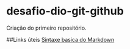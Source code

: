 # desafio-dio-git-github
Criação do primeiro repositório.

##Links úteis
[Sintaxe basica do Markdown](https://www.markdownguide.org/basic-syntax/)
